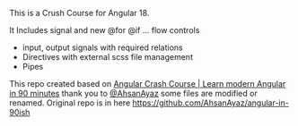 This is a Crush Course for Angular 18.

It Includes signal and new @for @if ... flow controls

* input, output signals with required relations
* Directives with external scss file management
* Pipes

This repo created based on 
[Angular Crash Course | Learn modern Angular in 90 minutes](https://www.youtube.com/watch?v=oUmVFHlwZsI) 
thank you to [@AhsanAyaz](https://github.com/AhsanAyaz/angular-in-90ish) some files are modified or renamed. 
Original repo is in here https://github.com/AhsanAyaz/angular-in-90ish